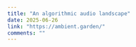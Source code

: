 ```yaml
---
title: "An algorithmic audio landscape"
date: 2025-06-26
link: "https://ambient.garden/"
comments: ""
---
```

